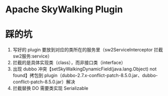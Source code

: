 Apache SkyWalking Plugin
===============

# 踩的坑
1. 写好的 plugin 要放到对应的类所在的服务里（sw2ServiceInterceptor 拦截 sw2服务:service）
1. 拦截的是具体实现类（class），而非接口类（interface）
1. 出现 dubbo 冲突【setSkyWalkingDynamicField(java.lang.Object) not found】拷包到 plugin（dubbo-2.7.x-conflict-patch-8.5.0.jar、dubbo-conflict-patch-8.5.0.jar）解决
1. 拦截替换 DO 需要类实现 Serializable
